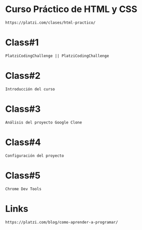 # Curso Práctico de HTML y CSS
    https://platzi.com/clases/html-practico/
# Class#1
    PlatziCodingChallenge || PlatziCodingChallenge
# Class#2
    Introducción del curso
# Class#3
    Análisis del proyecto Google Clone
# Class#4
    Configuración del proyecto
# Class#5
    Chrome Dev Tools
# Links
    https://platzi.com/blog/como-aprender-a-programar/